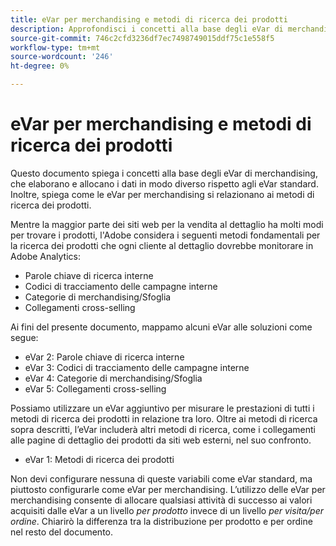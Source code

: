 ```yaml
---
title: eVar per merchandising e metodi di ricerca dei prodotti
description: Approfondisci i concetti alla base degli eVar di merchandising e le modalità di elaborazione e allocazione dei dati.
source-git-commit: 746c2cfd3236df7ec7498749015ddf75c1e558f5
workflow-type: tm+mt
source-wordcount: '246'
ht-degree: 0%

---
```


# eVar per merchandising e metodi di ricerca dei prodotti

Questo documento spiega i concetti alla base degli eVar di merchandising, che elaborano e allocano i dati in modo diverso rispetto agli eVar standard. Inoltre, spiega come le eVar per merchandising si relazionano ai metodi di ricerca dei prodotti.

Mentre la maggior parte dei siti web per la vendita al dettaglio ha molti modi per trovare i prodotti, l&#39;Adobe considera i seguenti metodi fondamentali per la ricerca dei prodotti che ogni cliente al dettaglio dovrebbe monitorare in Adobe Analytics:

* Parole chiave di ricerca interne
* Codici di tracciamento delle campagne interne
* Categorie di merchandising/Sfoglia
* Collegamenti cross-selling

Ai fini del presente documento, mappamo alcuni eVar alle soluzioni come segue:

* eVar 2: Parole chiave di ricerca interne
* eVar 3: Codici di tracciamento delle campagne interne
* eVar 4: Categorie di merchandising/Sfoglia
* eVar 5: Collegamenti cross-selling

Possiamo utilizzare un eVar aggiuntivo per misurare le prestazioni di tutti i metodi di ricerca dei prodotti in relazione tra loro. Oltre ai metodi di ricerca sopra descritti, l’eVar includerà altri metodi di ricerca, come i collegamenti alle pagine di dettaglio dei prodotti da siti web esterni, nel suo confronto.

* eVar 1: Metodi di ricerca dei prodotti

Non devi configurare nessuna di queste variabili come eVar standard, ma piuttosto configurarle come eVar per merchandising.  L’utilizzo delle eVar per merchandising consente di allocare qualsiasi attività di successo ai valori acquisiti dalle eVar a un livello *per prodotto* invece di un livello *per visita/per ordine*. Chiarirò la differenza tra la distribuzione per prodotto e per ordine nel resto del documento.

